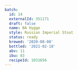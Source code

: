 ```yaml
---
batch:
  id: 14
  externalId: 351171
  draft: false
  name: BA Hygge
  style: Russian Imperial Stout
  status: ready
  brewed: '2020-08-08'
  bottled: '2021-02-18'
  abv: 11
  ibu: 83
  recipeId: 1031656
---
```

